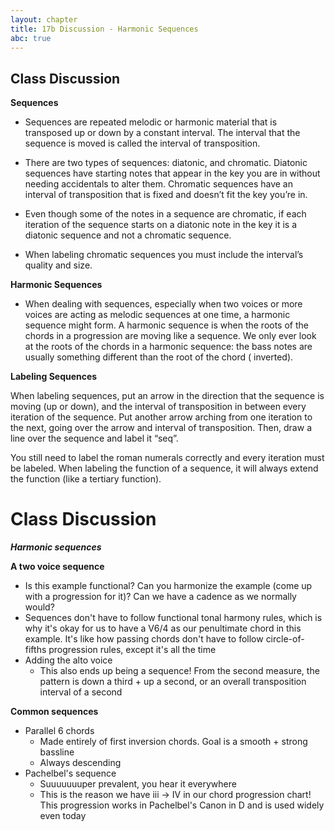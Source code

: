 ```yaml
---
layout: chapter
title: 17b Discussion - Harmonic Sequences
abc: true
---
```


## Class Discussion

**Sequences**

- Sequences are repeated melodic or harmonic material that is transposed up or down by a constant interval. The interval that the sequence is moved is called the interval of transposition.

- There are two types of sequences: diatonic, and chromatic. Diatonic sequences have starting notes that appear in the key you are in without needing accidentals to alter them. Chromatic sequences have an interval of transposition that is fixed and doesn’t fit the key you’re in. 

- Even though some of the notes in a sequence are chromatic, if each iteration of the sequence starts on a diatonic note in the key it is a diatonic sequence and not a chromatic sequence.

- When labeling chromatic sequences you must include the interval’s quality and size. 

**Harmonic Sequences**

- When dealing with sequences, especially when two voices or more voices are acting as melodic sequences at one time, a harmonic sequence might form. A harmonic sequence is when the roots of the chords in a progression are moving like a sequence. We only ever look at the roots of the chords in a harmonic sequence: the bass notes are usually something different than the root of the chord ( inverted).	

**Labeling Sequences**

When labeling sequences, put an arrow in the direction that the sequence is moving (up or down), and the interval of transposition in between every iteration of the sequence. Put another arrow arching from one iteration to the next, going over the arrow and interval of transposition. Then, draw a line over the sequence and label it “seq”.

You still need to label the roman numerals correctly and every iteration must be labeled. When labeling the function of a sequence, it will always extend the function (like a tertiary function).


# Class Discussion

***Harmonic sequences***

**A two voice sequence**
- Is this example functional? Can you harmonize the example (come up with a progression for it)? Can we have a cadence as we normally would?
- Sequences don't have to follow functional tonal harmony rules, which is why it's okay for us to have a V6/4 as our penultimate chord in this example. It's like how passing chords don't have to follow circle-of-fifths progression rules, except it's all the time
- Adding the alto voice
  - This also ends up being a sequence! From the second measure, the pattern is down a third + up a second, or an overall transposition interval of a second


**Common sequences**
- Parallel 6 chords
  - Made entirely of first inversion chords. Goal is a smooth + strong bassline
  - Always descending
- Pachelbel's sequence
  - Suuuuuuuper prevalent, you hear it everywhere
  - This is the reason we have iii -> IV in our chord progression chart! This progression works in Pachelbel's Canon in D and is used widely even today
